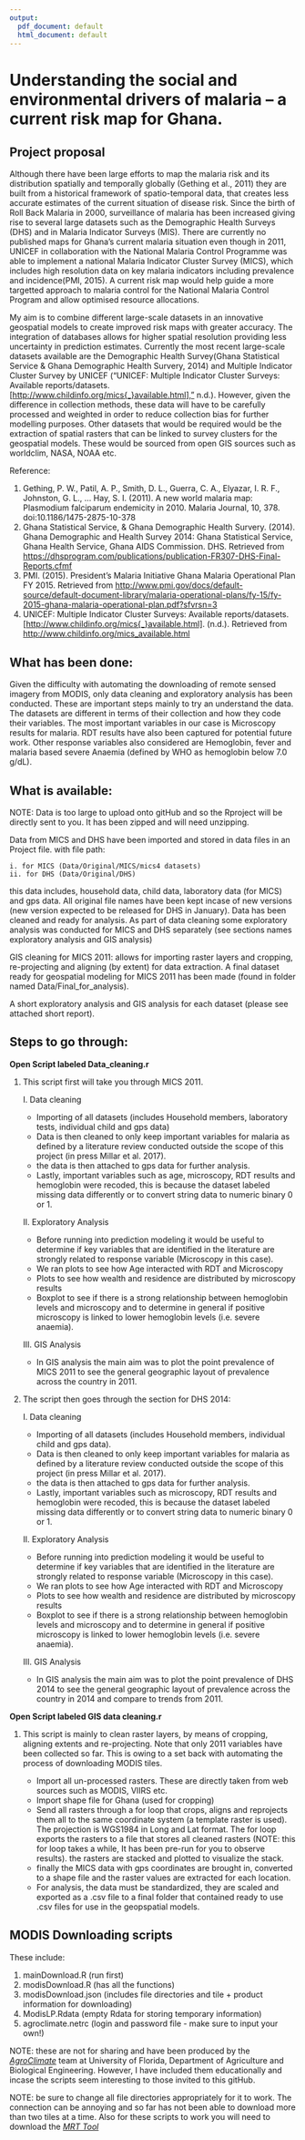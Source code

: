 ```yaml
---
output:
  pdf_document: default
  html_document: default
---
```

# Understanding the social and environmental drivers of malaria – a current risk map for Ghana.
## Project proposal
Although there have been large efforts to map the malaria risk and its distribution spatially and temporally globally (Gething et al., 2011) they are built from a historical framework of spatio-temporal data, that creates less accurate estimates of the current situation of disease risk. Since the birth of Roll Back Malaria in 2000, surveillance of malaria has been increased giving rise to several large datasets such as the Demographic Health Surveys (DHS) and in Malaria Indicator Surveys (MIS). There are currently no published maps for Ghana’s current malaria situation even though in 2011, UNICEF in collaboration with the National Malaria Control Programme was able to implement a national Malaria Indicator Cluster Survey (MICS), which includes high resolution data on key malaria indicators including prevalence and incidence(PMI, 2015).  A current risk map would help guide a more targetted approach to malaria control for the National Malaria Control Program and allow optimised resource allocations.

My aim is to combine different large-scale datasets in an innovative geospatial models to create improved risk maps with greater accuracy. The integration of databases allows for higher spatial resolution providing less uncertainty in prediction estimates. Currently the most recent large-scale datasets available are the Demographic Health Survey(Ghana Statistical Service & Ghana Demographic Health Survery, 2014) and Multiple Indicator Cluster Survey by UNICEF (“UNICEF: Multiple Indicator Cluster Surveys: Available reports/datasets. [http://www.childinfo.org/mics{_}available.html],” n.d.).  However, given the difference in collection methods, these data will have to be carefully processed and weighted in order to reduce collection bias for further modelling purposes. Other datasets that would be required would be the extraction of spatial rasters that can be linked to survey clusters for the geospatial models. These would be sourced from open GIS sources such as worldclim, NASA, NOAA etc.

Reference:

1. Gething, P. W., Patil, A. P., Smith, D. L., Guerra, C. A., Elyazar, I. R. F., Johnston, G. L., … Hay, S. I. (2011). A new world malaria map: Plasmodium falciparum endemicity in 2010. Malaria Journal, 10, 378. doi:10.1186/1475-2875-10-378
2. Ghana Statistical Service, & Ghana Demographic Health Survery. (2014). Ghana Demographic and Health Survey 2014: Ghana Statistical Service, Ghana Health Service, Ghana AIDS Commission. DHS. Retrieved from https://dhsprogram.com/publications/publication-FR307-DHS-Final-Reports.cfmf
3. PMI. (2015). President’s Malaria Initiative Ghana Malaria Operational Plan FY 2015. Retrieved from http://www.pmi.gov/docs/default-source/default-document-library/malaria-operational-plans/fy-15/fy-2015-ghana-malaria-operational-plan.pdf?sfvrsn=3
4. UNICEF: Multiple Indicator Cluster Surveys: Available reports/datasets. [http://www.childinfo.org/mics{_}available.html]. (n.d.). Retrieved from http://www.childinfo.org/mics_available.html

## What has been done:
Given the difficulty with automating the downloading of remote sensed imagery from MODIS, only data cleaning and exploratory analysis has been conducted. These are important steps mainly to try an understand the data. The datasets are different in terms of their collection and how they code their variables. The most important variables in our case is Microscopy results for malaria. RDT results have also been captured for potential future work. Other response variables also considered are Hemoglobin, fever and malaria based severe Anaemia (defined by WHO as hemoglobin below 7.0 g/dL).

## What is available:
NOTE: Data is too large to upload onto gitHub and so the Rproject will be directly sent to you.
It has been zipped and will need unzipping.

Data from MICS and DHS have been imported and stored in data files in an Project file. with file path:

	i. for MICS (Data/Original/MICS/mics4 datasets) 
	ii. for DHS (Data/Original/DHS)
	
   this data includes, household data, child data, laboratory data (for MICS) and gps data. All original file names have been kept incase of new versions (new version expected to be released for DHS in January). Data has been cleaned and ready for analysis. As part of data cleaning some exploratory analysis was conducted for MICS and DHS separately (see sections names exploratory analysis and GIS analysis) 

GIS cleaning for MICS 2011: allows for importing raster layers and cropping, re-projecting and aligning (by extent) for data extraction. A final dataset ready for geospatial modeling for MICS 2011 has been made (found in folder named Data/Final_for_analysis).

A short exploratory analysis and GIS analysis for each dataset (please see attached short report).

## Steps to go through:
**Open Script labeled Data_cleaning.r**

1. This script first will take you through MICS 2011.

	I. Data cleaning
	* Importing of all datasets (includes Household members, laboratory tests, individual child and gps data)
	* Data is then cleaned to only keep important variables for malaria as defined by a literature review conducted outside 	the scope of this project (in press Millar et al. 2017).
	* the data is then attached to gps data for further analysis.
	* Lastly, important variables such as age, microscopy, RDT results and hemoglobin were recoded, this is because the dataset labeled missing data differently or to convert string data to numeric binary 0 or 1.
	
	II. Exploratory Analysis
	* Before running into prediction modeling it would be useful to determine if key variables that are identified in the literature are strongly related to response variable (Microscopy in this case).
	* We ran plots to see how Age interacted with RDT and Microscopy
	* Plots to see how wealth and residence are distributed by microscopy results
	* Boxplot to see if there is a strong relationship between hemoglobin levels and microscopy and to determine in general if positive microscopy is linked to lower hemoglobin levels	(i.e. severe anaemia).
	
	III. GIS Analysis
	* In GIS analysis the main aim was to plot the point prevalence of MICS 2011 to see the general geographic layout of prevalence across the country in 2011.

2. The script then goes through the section for DHS 2014:

	I. Data cleaning
	* Importing of all datasets (includes Household members, individual child and gps data).
	* Data is then cleaned to only keep important variables for malaria as defined by a literature review conducted outside the scope of this project (in press Millar et al. 2017).
	* the data is then attached to gps data for further analysis.
	* Lastly, important variables such as microscopy, RDT results and hemoglobin were recoded, this is because the dataset labeled missing data differently or to convert string data to numeric binary 0 or 1.
	
	II. Exploratory Analysis
	* Before running into prediction modeling it would be useful to determine if key variables that are identified in the literature are strongly related to response variable (Microscopy in this case).
	* We ran plots to see how Age interacted with RDT and Microscopy
	* Plots to see how wealth and residence are distributed by microscopy results
	* Boxplot to see if there is a strong relationship between hemoglobin levels and microscopy and to determine in general if positive microscopy is linked to lower hemoglobin levels	(i.e. severe anaemia).
	
	III. GIS Analysis
	* In GIS analysis the main aim was to plot the point prevalence of DHS 2014 to see the general geographic layout of prevalence across the country in 2014 and compare to trends from 2011.
 

**Open Script labeled GIS data cleaning.r**

1. This script is mainly to clean raster layers, by means of cropping, aligning extents and re-projecting. Note that only 2011 variables have been collected so far. This is owing to a set back with automating the process of downloading MODIS tiles.
	
	* Import all un-processed rasters. These are directly taken from web sources such as MODIS, VIIRS etc.
	* Import shape file for Ghana (used for cropping)
	* Send all rasters through a for loop that crops, aligns and reprojects them all to the same coordinate system (a template raster is used). The projection is WGS1984 in Long and Lat format. The for loop exports the rasters to a file that stores all cleaned rasters (NOTE: this for loop takes a while, It has been pre-run for you to observe results).
the rasters are stacked and plotted to visualize the stack.
	* finally the MICS data with gps coordinates are brought in, converted to a shape file and the raster values are extracted for each location.
	* For analysis, the data must be standardized, they are scaled and exported as a .csv file to a final folder that contained ready to use .csv files for use in the geopspatial models.

## MODIS Downloading scripts
These include:

1. mainDownload.R (run first)
2. modisDownload.R (has all the functions)
3. modisDownload.json (includes file directories and tile + product information for downloading)
4. ModisLP.Rdata (empty Rdata for storing temporary information)
5. agroclimate.netrc (login and password file - make sure to input your own!)

NOTE: these are not for sharing and have been produced by the [*AgroClimate*](http://www.agroclimate.org) team at University of Florida, Department of Agriculture and Biological Engineering. However, I have included them educationally and incase the scripts seem interesting to those invited to this gitHub.

NOTE: be sure to change all file directories appropriately for it to work. The connection can be annoying and so far has not been able to download more than two tiles at a time. Also for these scripts to work you will need to download the [*MRT Tool*](https://lpdaac.usgs.gov/tools/modis_reprojection_tool)
